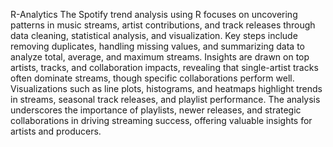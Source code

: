 R-Analytics
The Spotify trend analysis using R focuses on uncovering patterns in music streams, artist contributions, and track releases through data cleaning, statistical analysis, and visualization. Key steps include removing duplicates, handling missing values, and summarizing data to analyze total, average, and maximum streams. Insights are drawn on top artists, tracks, and collaboration impacts, revealing that single-artist tracks often dominate streams, though specific collaborations perform well. Visualizations such as line plots, histograms, and heatmaps highlight trends in streams, seasonal track releases, and playlist performance. The analysis underscores the importance of playlists, newer releases, and strategic collaborations in driving streaming success, offering valuable insights for artists and producers.
